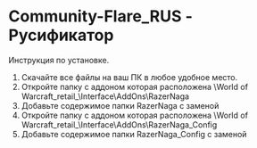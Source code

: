 # Community-Flare_RUS - Русификатор
Инструкция по установке. 
1. Скачайте все файлы на ваш ПК в любое удобное место. 
2. Откройте папку с аддоном которая расположена \World of Warcraft\_retail_\Interface\AddOns\RazerNaga
3. Добавьте содержимое папки RazerNaga с заменой
4. Откройте папку с аддоном которая расположена \World of Warcraft\_retail_\Interface\AddOns\RazerNaga_Config
5. Добавьте содержимое папки RazerNaga_Config с заменой
